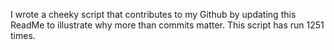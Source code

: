I wrote a cheeky script that contributes to my Github by updating this ReadMe to illustrate why more than commits matter. This script has run 1251 times.